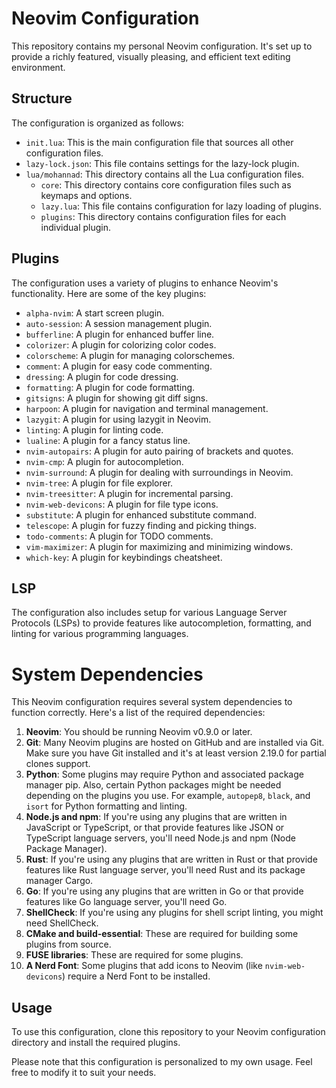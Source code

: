 # Neovim Configuration

This repository contains my personal Neovim configuration. It's set up to provide a richly featured, visually pleasing, and efficient text editing environment.

## Structure

The configuration is organized as follows:

- `init.lua`: This is the main configuration file that sources all other configuration files.
- `lazy-lock.json`: This file contains settings for the lazy-lock plugin.
- `lua/mohannad`: This directory contains all the Lua configuration files.
  - `core`: This directory contains core configuration files such as keymaps and options.
  - `lazy.lua`: This file contains configuration for lazy loading of plugins.
  - `plugins`: This directory contains configuration files for each individual plugin.

## Plugins

The configuration uses a variety of plugins to enhance Neovim's functionality. Here are some of the key plugins:

- `alpha-nvim`: A start screen plugin.
- `auto-session`: A session management plugin.
- `bufferline`: A plugin for enhanced buffer line.
- `colorizer`: A plugin for colorizing color codes.
- `colorscheme`: A plugin for managing colorschemes.
- `comment`: A plugin for easy code commenting.
- `dressing`: A plugin for code dressing.
- `formatting`: A plugin for code formatting.
- `gitsigns`: A plugin for showing git diff signs.
- `harpoon`: A plugin for navigation and terminal management.
- `lazygit`: A plugin for using lazygit in Neovim.
- `linting`: A plugin for linting code.
- `lualine`: A plugin for a fancy status line.
- `nvim-autopairs`: A plugin for auto pairing of brackets and quotes.
- `nvim-cmp`: A plugin for autocompletion.
- `nvim-surround`: A plugin for dealing with surroundings in Neovim.
- `nvim-tree`: A plugin for file explorer.
- `nvim-treesitter`: A plugin for incremental parsing.
- `nvim-web-devicons`: A plugin for file type icons.
- `substitute`: A plugin for enhanced substitute command.
- `telescope`: A plugin for fuzzy finding and picking things.
- `todo-comments`: A plugin for TODO comments.
- `vim-maximizer`: A plugin for maximizing and minimizing windows.
- `which-key`: A plugin for keybindings cheatsheet.

## LSP

The configuration also includes setup for various Language Server Protocols (LSPs) to provide features like autocompletion, formatting, and linting for various programming languages.

# System Dependencies

This Neovim configuration requires several system dependencies to function correctly. Here's a list of the required dependencies:

1. **Neovim**: You should be running Neovim v0.9.0 or later.
2. **Git**: Many Neovim plugins are hosted on GitHub and are installed via Git. Make sure you have Git installed and it's at least version 2.19.0 for partial clones support.
3. **Python**: Some plugins may require Python and associated package manager pip. Also, certain Python packages might be needed depending on the plugins you use. For example, `autopep8`, `black`, and `isort` for Python formatting and linting.
4. **Node.js and npm**: If you're using any plugins that are written in JavaScript or TypeScript, or that provide features like JSON or TypeScript language servers, you'll need Node.js and npm (Node Package Manager).
5. **Rust**: If you're using any plugins that are written in Rust or that provide features like Rust language server, you'll need Rust and its package manager Cargo.
6. **Go**: If you're using any plugins that are written in Go or that provide features like Go language server, you'll need Go.
7. **ShellCheck**: If you're using any plugins for shell script linting, you might need ShellCheck.
8. **CMake and build-essential**: These are required for building some plugins from source.
9. **FUSE libraries**: These are required for some plugins.
10. **A Nerd Font**: Some plugins that add icons to Neovim (like `nvim-web-devicons`) require a Nerd Font to be installed.

## Usage

To use this configuration, clone this repository to your Neovim configuration directory and install the required plugins.

Please note that this configuration is personalized to my own usage. Feel free to modify it to suit your needs.
